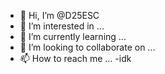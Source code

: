 - 👋 Hi, I’m @D25ESC
- 👀 I’m interested in ...
- 🌱 I’m currently learning ...
- 💞️ I’m looking to collaborate on ...
- 📫 How to reach me ...
-idk
<!---
D25ESC/D25ESC is a ✨ special ✨ repository because its `README.md` (this file) appears on your GitHub profile.
You can click the Preview link to take a look at your changes.
--->
